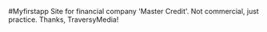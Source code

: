 #Myfirstapp
Site for financial company 'Master Credit'. Not commercial, just practice.
Thanks, TraversyMedia!